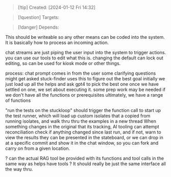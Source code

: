 
>[!tip] Created: [2024-01-12 Fri 14:32]

>[!question] Targets: 

>[!danger] Depends: 

This should be writeable so any other means can be coded into the system.
It is basically how to process an incoming action.

chat streams are just piping the user input into the system to trigger actions.
you can use our tools to edit what this is.
changing the default can lock out editing, so can be used for kiosk mode or other things.

process:
chat prompt comes in from the user
some clarifying questions might get asked
stuck-finder uses this to figure out the best goal
initially we just load up all the helps and ask gpt4 to pick the best one
once we have settled on one, we set about executing it.
some prep work may be needed if we don't have all the functions or prerequisites
ultimately, we have a range of functions 



"run the tests on the stuckloop"
should trigger the function call to start up the test runner, which will load up custom isolates that a copied from running isolates, and walk thru thru the examples in a new thread
When something changes in the original that its tracking, AI tooling can attempt reconciliation
check if anything changed since last run, and if not, warn
to view the results they can be presented in the stateboard, or we can drop in at a specific commit and show it in the chat window, so you can fork and carry on from a given location.

? can the actual RAG tool be provided with its functions and tool calls in the same way as helps have tools ?  It should really be just the same interface all the way thru.